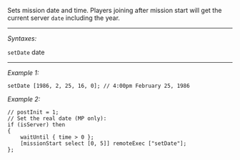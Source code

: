 Sets mission date and time. Players joining after mission start will get the current server `date` including the year.


---
*Syntaxes:*

`setDate` date

---
*Example 1:*

```sqf
setDate [1986, 2, 25, 16, 0]; // 4:00pm February 25, 1986
```

*Example 2:*

```sqf
// postInit = 1;
// Set the real date (MP only):
if (isServer) then
{
	waitUntil { time > 0 };
	[missionStart select [0, 5]] remoteExec ["setDate"];
};
```